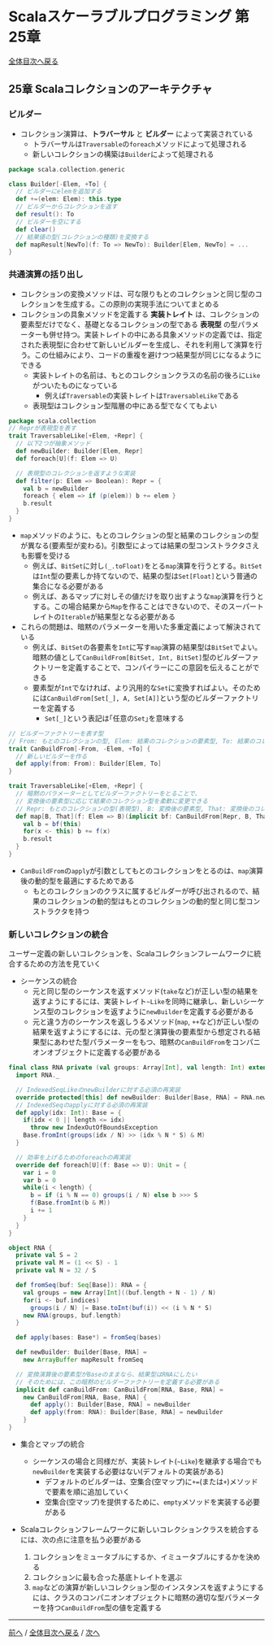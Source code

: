 # Scalaスケーラブルプログラミング 第25章
[全体目次へ戻る](index.md)

## 25章 Scalaコレクションのアーキテクチャ
### ビルダー
- コレクション演算は、**トラバーサル** と **ビルダー** によって実装されている
  + トラバーサルは`Traversable`の`foreach`メソッドによって処理される
  + 新しいコレクションの構築は`Builder`によって処理される

```scala
package scala.collection.generic

class Builder[-Elem, +To] {
  // ビルダーにelemを追加する
  def +=(elem: Elem): this.type
  // ビルダーからコレクションを返す
  def result(): To
  // ビルダーを空にする
  def clear()
  // 結果値の型(コレクションの種類)を変換する
  def mapResult[NewTo](f: To => NewTo): Builder[Elem, NewTo] = ...
}
```

### 共通演算の括り出し
- コレクションの変換メソッドは、可な限りもとのコレクションと同じ型のコレクションを生成する。この原則の実現手法についてまとめる
- コレクションの具象メソッドを定義する **実装トレイト** は、コレクションの要素型だけでなく、基礎となるコレクションの型である **表現型** の型パラメーターも併せ持つ。実装トレイトの中にある具象メソッドの定義では、指定された表現型に合わせて新しいビルダーを生成し、それを利用して演算を行う。この仕組みにより、コードの重複を避けつつ結果型が同じになるようにできる
  + 実装トレイトの名前は、もとのコレクションクラスの名前の後ろに`Like`がついたものになっている
    * 例えば`Traversable`の実装トレイトは`TraversableLike`である
  + 表現型はコレクション型階層の中にある型でなくてもよい

```scala
package scala.collection
// Reprが表現型を表す
trait TraversableLike[+Elem, +Repr] {
  // 以下2つが抽象メソッド
  def newBuilder: Builder[Elem, Repr]
  def foreach[U](f: Elem => U)

  // 表現型のコレクションを返すような実装
  def filter(p: Elem => Boolean): Repr = {
    val b = newBuilder
    foreach { elem => if (p(elem)) b += elem }
    b.result
  }
}
```

- `map`メソッドのように、もとのコレクションの型と結果のコレクションの型が異なる(要素型が変わる)。引数型によっては結果の型コンストラクタさえも影響を受ける
  + 例えば、`BitSet`に対し`(_.toFloat)`をとる`map`演算を行うとする。`BitSet`は`Int`型の要素しか持てないので、結果の型は`Set[Float]`という普通の集合になる必要がある
  + 例えば、あるマップに対しその値だけを取り出すような`map`演算を行うとする。この場合結果から`Map`を作ることはできないので、そのスーパートレイトの`Iterable`が結果型となる必要がある
- これらの問題は、暗黙のパラメーターを用いた多重定義によって解決されている
  + 例えば、`BitSet`の各要素を`Int`に写す`map`演算の結果型は`BitSet`でよい。暗黙の値として`CanBuildFrom[BitSet, Int, BitSet]`型のビルダーファクトリーを定義することで、コンパイラーにこの意図を伝えることができる
  + 要素型が`Int`でなければ、より汎用的な`Set`に変換すればよい。そのためには`CanBuildFrom[Set[_], A, Set[A]]`という型のビルダーファクトリーを定義する
    * `Set[_]`という表記は｢任意の`Set`｣を意味する

```scala
// ビルダーファクトリーを表す型
// From: もとのコレクションの型, Elem: 結果のコレクションの要素型, To: 結果のコレクションの型
trait CanBuildFrom[-From, -Elem, +To] {
  // 新しいビルダーを作る
  def apply(from: From): Builder[Elem, To]
}

trait TraversableLike[+Elem, +Repr] {
  // 暗黙のパラメーターとしてビルダーファクトリーをとることで、
  // 変換後の要素型に応じて結果のコレクション型を柔軟に変更できる
  // Repr: もとのコレクションの型(表現型), B: 変換後の要素型, That: 変換後のコレクションの型
  def map[B, That](f: Elem => B)(implicit bf: CanBuildFrom[Repr, B, That]): That = {
    val b = bf(this)
    for(x <- this) b += f(x)
    b.result
  }
}
```
- `CanBuildFrom`の`apply`が引数としてもとのコレクションをとるのは、`map`演算後の動的型を最適にするためである
  + もとのコレクションのクラスに属するビルダーが呼び出されるので、結果のコレクションの動的型はもとのコレクションの動的型と同じ型コンストラクタを持つ

### 新しいコレクションの統合
ユーザー定義の新しいコレクションを、Scalaコレクションフレームワークに統合するための方法を見ていく
- シーケンスの統合
  + 元と同じ型のシーケンスを返すメソッド(`take`など)が正しい型の結果を返すようにするには、実装トレイト`~Like`を同時に継承し、新しいシーケンス型のコレクションを返すように`newBuilder`を定義する必要がある
  + 元と違う方のシーケンスを返しうるメソッド(`map`, `++`など)が正しい型の結果を返すようにするには、元の型と演算後の要素型から想定される結果型にあわせた型パラメーターをもつ、暗黙の`CanBuildFrom`をコンパニオンオブジェクトに定義する必要がある

```scala
final class RNA private (val groups: Array[Int], val length: Int) extends IndexedSeq[Base] with IndexedSeqLike[Base, RNA] {
  import RNA._

  // IndexedSeqLikeのnewBuilderに対する必須の再実装
  override protected[this] def newBuilder: Builder[Base, RNA] = RNA.newBuilder
  // IndexedSeqのapplyに対する必須の再実装
  def apply(idx: Int): Base = {
    if(idx < 0 || length <= idx)
      throw new IndexOutOfBoundsException
    Base.fromInt(groups(idx / N) >> (idx % N * S) & M)
  }

  // 効率を上げるためのforeachの再実装
  override def foreach[U](f: Base => U): Unit = {
    var i = 0
    var b = 0
    while(i < length) {
      b = if (i % N == 0) groups(i / N) else b >>> S
      f(Base.fromInt(b & M))
      i += 1
    }
  }
}

object RNA {
  private val S = 2
  private val M = (1 << S) - 1
  private val N = 32 / S

  def fromSeq(buf: Seq[Base]): RNA = {
    val groups = new Array[Int]((buf.length + N - 1) / N)
    for(i <- buf.indices)
      groups(i / N) |= Base.toInt(buf(i)) << (i % N * S)
    new RNA(groups, buf.length)
  }

  def apply(bases: Base*) = fromSeq(bases)

  def newBuilder: Builder[Base, RNA] =
    new ArrayBuffer mapResult fromSeq

  // 変換演算後の要素型がBaseのままなら、結果型はRNAにしたい
  // そのためには、この暗黙のビルダーファクトリーを定義する必要がある
  implicit def canBuildFrom: CanBuildFrom[RNA, Base, RNA] =
    new CanBuildFrom[RNA, Base, RNA] {
      def apply(): Builder[Base, RNA] = newBuilder
      def apply(from: RNA): Builder[Base, RNA] = newBuilder
    }
}
```
- 集合とマップの統合
  + シーケンスの場合と同様だが、実装トレイト(`~Like`)を継承する場合でも`newBuilder`を実装する必要はない(デフォルトの実装がある)
    * デフォルトのビルダーは、空集合(空マップ)に`+=`(または`+`)メソッドで要素を順に追加していく
    * 空集合(空マップ)を提供するために、`empty`メソッドを実装する必要がある

- Scalaコレクションフレームワークに新しいコレクションクラスを統合するには、次の点に注意を払う必要がある
  1. コレクションをミュータブルにするか、イミュータブルにするかを決める
  2. コレクションに最も合った基底トレイトを選ぶ
  3. `map`などの演算が新しいコレクション型のインスタンスを返すようにするには、クラスのコンパニオンオブジェクトに暗黙の適切な型パラメーターを持つ`CanBuildFrom`型の値を定義する

***

[前へ](c24.md) /
[全体目次へ戻る](index.md) /
[次へ](c26.md)

